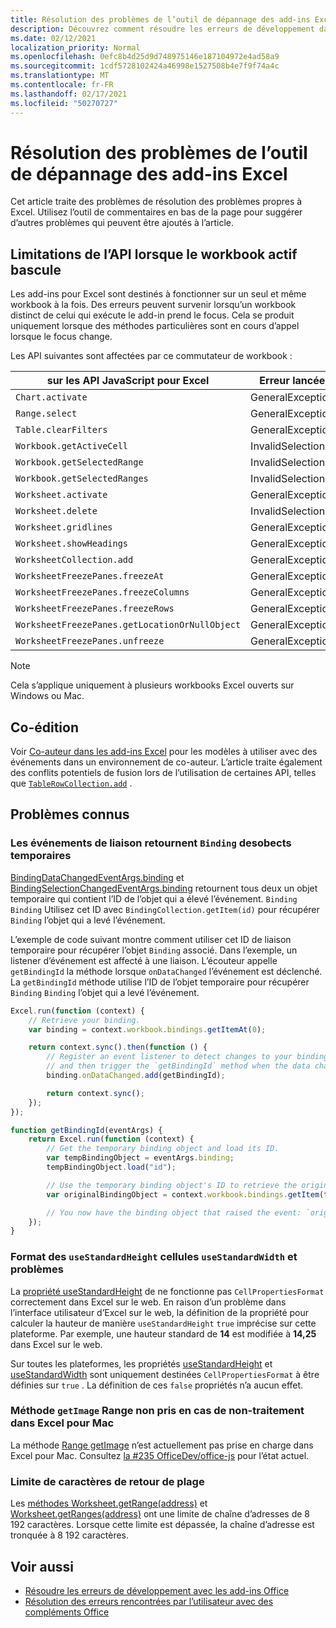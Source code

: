 ```yaml
---
title: Résolution des problèmes de l’outil de dépannage des add-ins Excel
description: Découvrez comment résoudre les erreurs de développement dans les add-ins Excel.
ms.date: 02/12/2021
localization_priority: Normal
ms.openlocfilehash: 0efc8b4d25d9d748975146e187104972e4ad58a9
ms.sourcegitcommit: 1cdf5728102424a46998e1527508b4e7f9f74a4c
ms.translationtype: MT
ms.contentlocale: fr-FR
ms.lasthandoff: 02/17/2021
ms.locfileid: "50270727"
---
```

# <a name="troubleshooting-excel-add-ins"></a>Résolution des problèmes de l’outil de dépannage des add-ins Excel

Cet article traite des problèmes de résolution des problèmes propres à Excel. Utilisez l’outil de commentaires en bas de la page pour suggérer d’autres problèmes qui peuvent être ajoutés à l’article.

## <a name="api-limitations-when-the-active-workbook-switches"></a>Limitations de l’API lorsque le workbook actif bascule

Les add-ins pour Excel sont destinés à fonctionner sur un seul et même workbook à la fois. Des erreurs peuvent survenir lorsqu’un workbook distinct de celui qui exécute le add-in prend le focus. Cela se produit uniquement lorsque des méthodes particulières sont en cours d’appel lorsque le focus change.

Les API suivantes sont affectées par ce commutateur de workbook :

|sur les API JavaScript pour Excel | Erreur lancée |
|--|--|
| `Chart.activate` | GeneralException |
| `Range.select` | GeneralException |
| `Table.clearFilters` | GeneralException |
| `Workbook.getActiveCell`  | InvalidSelection|
| `Workbook.getSelectedRange` | InvalidSelection|
| `Workbook.getSelectedRanges`  | InvalidSelection|
| `Worksheet.activate` | GeneralException |
| `Worksheet.delete`  | InvalidSelection|
| `Worksheet.gridlines` | GeneralException |
| `Worksheet.showHeadings` | GeneralException |
| `WorksheetCollection.add` | GeneralException |
| `WorksheetFreezePanes.freezeAt` | GeneralException |
| `WorksheetFreezePanes.freezeColumns` | GeneralException |
| `WorksheetFreezePanes.freezeRows` | GeneralException |
| `WorksheetFreezePanes.getLocationOrNullObject`| GeneralException |
| `WorksheetFreezePanes.unfreeze` | GeneralException |

> [!NOTE]
> Cela s’applique uniquement à plusieurs workbooks Excel ouverts sur Windows ou Mac.

## <a name="coauthoring"></a>Co-édition

Voir [Co-auteur dans les add-ins Excel](co-authoring-in-excel-add-ins.md) pour les modèles à utiliser avec des événements dans un environnement de co-auteur. L’article traite également des conflits potentiels de fusion lors de l’utilisation de certaines API, telles que [`TableRowCollection.add`](/javascript/api/excel/excel.tablerowcollection#add-index--values-) .

## <a name="known-issues"></a>Problèmes connus

### <a name="binding-events-return-temporary-binding-obects"></a>Les événements de liaison retournent `Binding` desobects temporaires

[BindingDataChangedEventArgs.binding](/javascript/api/excel/excel.bindingdatachangedeventargs#binding) et [BindingSelectionChangedEventArgs.binding](/javascript/api/excel/excel.bindingselectionchangedeventargs#binding) retournent tous deux un objet temporaire qui contient l’ID de l’objet qui a élevé l’événement. `Binding` `Binding` Utilisez cet ID avec `BindingCollection.getItem(id)` pour récupérer `Binding` l’objet qui a levé l’événement.

L’exemple de code suivant montre comment utiliser cet ID de liaison temporaire pour récupérer l’objet `Binding` associé. Dans l’exemple, un listener d’événement est affecté à une liaison. L’écouteur appelle `getBindingId` la méthode lorsque `onDataChanged` l’événement est déclenché. La `getBindingId` méthode utilise l’ID de l’objet temporaire pour récupérer `Binding` `Binding` l’objet qui a levé l’événement.

```js
Excel.run(function (context) {
    // Retrieve your binding.
    var binding = context.workbook.bindings.getItemAt(0);

    return context.sync().then(function () {
        // Register an event listener to detect changes to your binding
        // and then trigger the `getBindingId` method when the data changes. 
        binding.onDataChanged.add(getBindingId);

        return context.sync();
    });
});

function getBindingId(eventArgs) {
    return Excel.run(function (context) {
        // Get the temporary binding object and load its ID. 
        var tempBindingObject = eventArgs.binding;
        tempBindingObject.load("id");

        // Use the temporary binding object's ID to retrieve the original binding object. 
        var originalBindingObject = context.workbook.bindings.getItem(tempBindingObject.id);

        // You now have the binding object that raised the event: `originalBindingObject`. 
    });
}
```

### <a name="cell-format-usestandardheight-and-usestandardwidth-issues"></a>Format des `useStandardHeight` cellules `useStandardWidth` et problèmes

La [propriété useStandardHeight](/javascript/api/excel/excel.cellpropertiesformat#useStandardHeight) de ne fonctionne pas `CellPropertiesFormat` correctement dans Excel sur le web. En raison d’un problème dans l’interface utilisateur d’Excel sur le web, la définition de la propriété pour calculer la hauteur de manière `useStandardHeight` `true` imprécise sur cette plateforme. Par exemple, une hauteur standard de **14** est modifiée à **14,25** dans Excel sur le web.

Sur toutes les plateformes, les propriétés [useStandardHeight](/javascript/api/excel/excel.cellpropertiesformat#useStandardHeight) et [useStandardWidth](/javascript/api/excel/excel.cellpropertiesformat#useStandardWidth) sont uniquement destinées `CellPropertiesFormat` à être définies sur `true` . La définition de ces `false` propriétés n’a aucun effet. 

### <a name="range-getimage-method-unsupported-on-excel-for-mac"></a>Méthode `getImage` Range non pris en cas de non-traitement dans Excel pour Mac

La méthode [Range getImage](/javascript/api/excel/excel.range#getImage__) n’est actuellement pas prise en charge dans Excel pour Mac. Consultez [la #235 OfficeDev/office-js](https://github.com/OfficeDev/office-js/issues/235) pour l’état actuel.

### <a name="range-return-character-limit"></a>Limite de caractères de retour de plage

Les [méthodes Worksheet.getRange(address)](/javascript/api/excel/excel.worksheet#getRange_address_) et [Worksheet.getRanges(address)](/javascript/api/excel/excel.worksheet#getRanges_address_) ont une limite de chaîne d’adresses de 8 192 caractères. Lorsque cette limite est dépassée, la chaîne d’adresse est tronquée à 8 192 caractères.

## <a name="see-also"></a>Voir aussi

- [Résoudre les erreurs de développement avec les add-ins Office](../testing/troubleshoot-development-errors.md)
- [Résolution des erreurs rencontrées par l’utilisateur avec des compléments Office](../testing/testing-and-troubleshooting.md)
